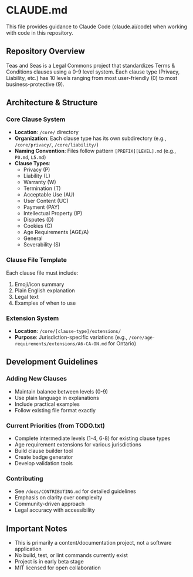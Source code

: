 # CLAUDE.md

This file provides guidance to Claude Code (claude.ai/code) when working with code in this repository.

## Repository Overview

Teas and Seas is a Legal Commons project that standardizes Terms & Conditions clauses using a 0-9 level system. Each clause type (Privacy, Liability, etc.) has 10 levels ranging from most user-friendly (0) to most business-protective (9).

## Architecture & Structure

### Core Clause System
- **Location**: `/core/` directory
- **Organization**: Each clause type has its own subdirectory (e.g., `/core/privacy/`, `/core/liability/`)
- **Naming Convention**: Files follow pattern `[PREFIX][LEVEL].md` (e.g., `P0.md`, `L5.md`)
- **Clause Types**:
  - Privacy (P)
  - Liability (L)
  - Warranty (W)
  - Termination (T)
  - Acceptable Use (AU)
  - User Content (UC)
  - Payment (PAY)
  - Intellectual Property (IP)
  - Disputes (D)
  - Cookies (C)
  - Age Requirements (AGE/A)
  - General
  - Severability (S)

### Clause File Template
Each clause file must include:
1. Emoji/icon summary
2. Plain English explanation
3. Legal text
4. Examples of when to use

### Extension System
- **Location**: `/core/[clause-type]/extensions/`
- **Purpose**: Jurisdiction-specific variations (e.g., `/core/age-requirements/extensions/A6-CA-ON.md` for Ontario)

## Development Guidelines

### Adding New Clauses
- Maintain balance between levels (0-9)
- Use plain language in explanations
- Include practical examples
- Follow existing file format exactly

### Current Priorities (from TODO.txt)
- Complete intermediate levels (1-4, 6-8) for existing clause types
- Age requirement extensions for various jurisdictions
- Build clause builder tool
- Create badge generator
- Develop validation tools

### Contributing
- See `/docs/CONTRIBUTING.md` for detailed guidelines
- Emphasis on clarity over complexity
- Community-driven approach
- Legal accuracy with accessibility

## Important Notes
- This is primarily a content/documentation project, not a software application
- No build, test, or lint commands currently exist
- Project is in early beta stage
- MIT licensed for open collaboration